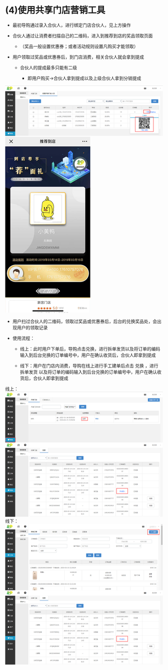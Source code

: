 # (4)使用共享门店营销工具

*   最初导购通过录入合伙人，进行绑定门店合伙人，见上方操作

*   合伙人通过让消费者扫描自己的二维码，进入到推荐到店的奖品领取页面

    *   （奖品一般设置优惠券；或者活动规则设置凡购买才能领取）

*   用户领取过奖品或优惠券后，到门店消费，相关合伙人就会拿到提成

    *   合伙人的提成最多只能有二级

        *   即用户购买→合伙人拿到提成以及上级合伙人拿到分销提成

![](images/screenshot_1554801374917.jpg)
![](images/screenshot_1554801378272.jpg)

*   用户扫过合伙人的二维码，领取过奖品或优惠券后，后台的兑换奖品处，会出现用户的领取记录

*   使用流程：

    *  线上：此时用户下单后，导购点击兑换，进行拆单发货以及将订单的编码输入到后台兑换的订单编号中，用户在确认收货后，合伙人即拿到提成

    * 线下：用户在门店内消费，导购在线上进行手工建单后点击 兑换 ，进行 拆单发货 以及将订单的编码输入到后台兑换的订单编号中，用户在确认收货后，合伙人即拿到提成

线上：
![](images/screenshot_1554801447740.jpg)
![](images/screenshot_1554801451150.jpg)
线下：
![](images/screenshot_1554801553366.jpg)
![](images/screenshot_1554801555979.jpg)
